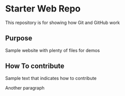 # Starter Web Repo

This repository is for showing how Git and GitHub work

## Purpose

Sample website with plenty of files for demos

## How To contribute

Sample text that indicates how to contribute

Another paragraph
